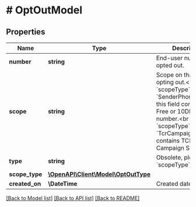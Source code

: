 # # OptOutModel

## Properties

Name | Type | Description | Notes
------------ | ------------- | ------------- | -------------
**number** | **string** | End-user number that opted out. |
**scope** | **string** | Scope on that user is opting out.&lt;br /&gt;  If &#x60;scopeType&#x60; is &#x60;SenderPhoneNumber&#x60;, this field contains Toll Free or 10DLC phone number.&lt;br /&gt;  If &#x60;scopeType&#x60; is &#x60;TcrCampaign&#x60;, then it contains TCR Campaign Sid. |
**type** | **string** | Obsolete, please use &#x60;scopeType&#x60; instead. |
**scope_type** | [**\OpenAPI\Client\Model\OptOutType**](OptOutType.md) |  |
**created_on** | **\DateTime** | Created date. |

[[Back to Model list]](../../README.md#models) [[Back to API list]](../../README.md#endpoints) [[Back to README]](../../README.md)
